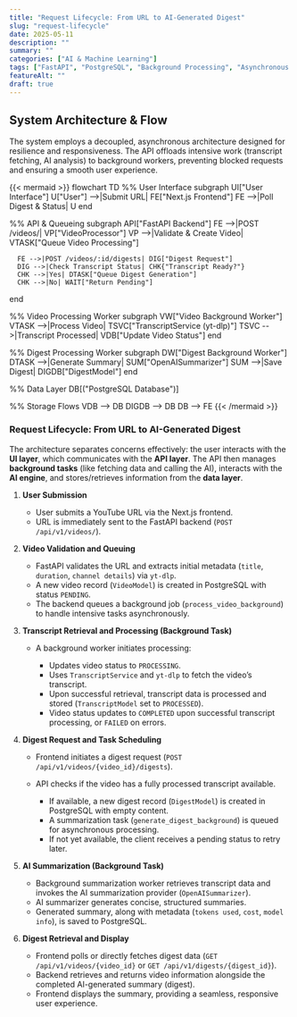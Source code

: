 ```yaml
---
title: "Request Lifecycle: From URL to AI-Generated Digest"
slug: "request-lifecycle"
date: 2025-05-11
description: ""
summary: ""
categories: ["AI & Machine Learning"]
tags: ["FastAPI", "PostgreSQL", "Background Processing", "Asynchronous Architecture"]
featureAlt: ""
draft: true
---
```


## System Architecture & Flow

The system employs a decoupled, asynchronous architecture designed for resilience and responsiveness. The API offloads intensive work (transcript fetching, AI analysis) to background workers, preventing blocked requests and ensuring a smooth user experience.

{{< mermaid >}}
flowchart TD
  %% User Interface
  subgraph UI["User Interface"]
      U["User"] -->|Submit URL| FE["Next.js Frontend"]
      FE -->|Poll Digest & Status| U
  end

  %% API & Queueing
  subgraph API["FastAPI Backend"]
      FE -->|POST /videos/| VP["VideoProcessor"]
      VP -->|Validate & Create Video| VTASK["Queue Video Processing"]

      FE -->|POST /videos/:id/digests| DIG["Digest Request"]
      DIG -->|Check Transcript Status| CHK{"Transcript Ready?"}
      CHK -->|Yes| DTASK["Queue Digest Generation"]
      CHK -->|No| WAIT["Return Pending"]
  end

  %% Video Processing Worker
  subgraph VW["Video Background Worker"]
      VTASK -->|Process Video| TSVC["TranscriptService (yt-dlp)"]
      TSVC -->|Transcript Processed| VDB["Update Video Status"]
  end

  %% Digest Processing Worker
  subgraph DW["Digest Background Worker"]
      DTASK -->|Generate Summary| SUM["OpenAISummarizer"]
      SUM -->|Save Digest| DIGDB["DigestModel"]
  end

  %% Data Layer
  DB[("PostgreSQL Database")]
  
  %% Storage Flows
  VDB --> DB
  DIGDB --> DB
  DB --> FE
{{< /mermaid >}}

### **Request Lifecycle: From URL to AI-Generated Digest**

The architecture separates concerns effectively: the user interacts with the **UI layer**, which communicates with the **API layer**. The API then manages **background tasks** (like fetching data and calling the AI), interacts with the **AI engine**, and stores/retrieves information from the **data layer**.

1. **User Submission**

    - User submits a YouTube URL via the Next.js frontend.
    - URL is immediately sent to the FastAPI backend (`POST /api/v1/videos/`).
2. **Video Validation and Queuing**

    - FastAPI validates the URL and extracts initial metadata (`title`, `duration`, `channel details`) via `yt-dlp`.
    - A new video record (`VideoModel`) is created in PostgreSQL with status `PENDING`.
    - The backend queues a background job (`process_video_background`) to handle intensive tasks asynchronously.
3. **Transcript Retrieval and Processing (Background Task)**

    - A background worker initiates processing:

        - Updates video status to `PROCESSING`.
        - Uses `TranscriptService` and `yt-dlp` to fetch the video’s transcript.
        - Upon successful retrieval, transcript data is processed and stored (`TranscriptModel` set to `PROCESSED`).
        - Video status updates to `COMPLETED` upon successful transcript processing, or `FAILED` on errors.
4. **Digest Request and Task Scheduling**

    - Frontend initiates a digest request (`POST /api/v1/videos/{video_id}/digests`).
    - API checks if the video has a fully processed transcript available.

        - If available, a new digest record (`DigestModel`) is created in PostgreSQL with empty content.
        - A summarization task (`generate_digest_background`) is queued for asynchronous processing.
        - If not yet available, the client receives a pending status to retry later.
5. **AI Summarization (Background Task)**

    - Background summarization worker retrieves transcript data and invokes the AI summarization provider (`OpenAISummarizer`).
    - AI summarizer generates concise, structured summaries.
    - Generated summary, along with metadata (`tokens used`, `cost`, `model info`), is saved to PostgreSQL.
6. **Digest Retrieval and Display**

    - Frontend polls or directly fetches digest data (`GET /api/v1/videos/{video_id}` or `GET /api/v1/digests/{digest_id}`).
    - Backend retrieves and returns video information alongside the completed AI-generated summary (digest).
    - Frontend displays the summary, providing a seamless, responsive user experience.